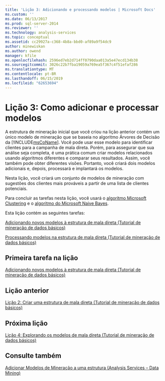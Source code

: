 ```yaml
---
title: 'Lição 3: Adicionando e processando modelos | Microsoft Docs'
ms.custom: ''
ms.date: 06/13/2017
ms.prod: sql-server-2014
ms.reviewer: ''
ms.technology: analysis-services
ms.topic: conceptual
ms.assetid: cc29927a-c368-4b8a-bbd0-af89a9f54dc9
author: minewiskan
ms.author: owend
manager: kfile
ms.openlocfilehash: 2596ed7eb2d714ff0790daa013a5e47ecd134b38
ms.sourcegitcommit: 3026c22b7fba19059a769ea5f367c4f51efaf286
ms.translationtype: MT
ms.contentlocale: pt-BR
ms.lasthandoff: 06/15/2019
ms.locfileid: "62653694"
---
```

# <a name="lesson-3-adding-and-processing-models"></a>Lição 3: Como adicionar e processar modelos
  A estrutura de mineração inicial que você criou na lição anterior contém um único modelo de mineração que se baseia no algoritmo Árvores de Decisão da [!INCLUDE[msCoName](../includes/msconame-md.md)]. Você pode usar esse modelo para identificar clientes para a campanha de mala direta. Porém, para assegurar que sua análise seja completa, é uma prática comum criar modelos relacionados usando algoritmos diferentes e comparar seus resultados. Assim, você também pode obter diferentes visões. Portanto, você criará dois modelos adicionais e, depois, processará e implantará os modelos.  
  
 Nesta lição, você criará um conjunto de modelos de mineração com sugestões dos clientes mais prováveis a partir de uma lista de clientes potenciais.  
  
 Para concluir as tarefas nesta lição, você usará o [algoritmo Microsoft Clustering](../../2014/analysis-services/data-mining/microsoft-clustering-algorithm.md) e o [algoritmo do Microsoft Naive Bayes](../../2014/analysis-services/data-mining/microsoft-naive-bayes-algorithm.md).  
  
 Esta lição contém as seguintes tarefas:  
  
 [Adicionando novos modelos à estrutura de mala direta &#40;Tutorial de mineração de dados básicos&#41;](../../2014/tutorials/adding-new-models-to-the-targeted-mailing-structure-basic-data-mining-tutorial.md)  
  
 [Processando modelos na estrutura de mala direta &#40;Tutorial de mineração de dados básicos&#41;](../../2014/tutorials/processing-models-in-the-targeted-mailing-structure-basic-data-mining-tutorial.md)  
  
## <a name="first-task-in-lesson"></a>Primeira tarefa na lição  
 [Adicionando novos modelos à estrutura de mala direta &#40;Tutorial de mineração de dados básicos&#41;](../../2014/tutorials/adding-new-models-to-the-targeted-mailing-structure-basic-data-mining-tutorial.md)  
  
## <a name="previous-lesson"></a>Lição anterior  
 [Lição 2: Criar uma estrutura de mala direta &#40;Tutorial de mineração de dados básicos&#41;](../../2014/tutorials/lesson-2-building-a-targeted-mailing-structure-basic-data-mining-tutorial.md)  
  
## <a name="next-lesson"></a>Próxima lição  
 [Lição 4: Explorando os modelos de mala direta &#40;Tutorial de mineração de dados básicos&#41;](../../2014/tutorials/lesson-4-exploring-the-targeted-mailing-models-basic-data-mining-tutorial.md)  
  
## <a name="see-also"></a>Consulte também  
 [Adicionar Modelos de Mineração a uma estrutura &#40;Analysis Services – Data Mining&#41;](../../2014/analysis-services/data-mining/add-mining-models-to-a-structure-analysis-services-data-mining.md)  
  
  
